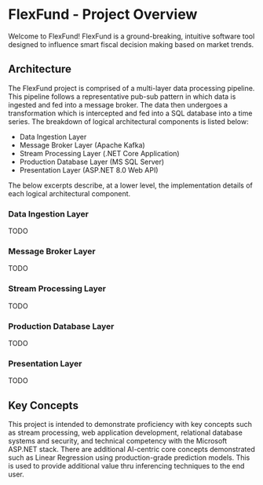 # FlexFund - Project Overview
Welcome to FlexFund! FlexFund is a ground-breaking, intuitive software tool designed to influence smart fiscal decision making based on market trends.

## Architecture
The FlexFund project is comprised of a multi-layer data processing pipeline. This pipeline follows a representative pub-sub pattern in which data is ingested and fed into a message broker. The data then undergoes a transformation which is intercepted and fed into a SQL database into a time series. The breakdown of logical architectural components is listed below:

- Data Ingestion Layer
- Message Broker Layer (Apache Kafka)
- Stream Processing Layer (.NET Core Application)
- Production Database Layer (MS SQL Server)
- Presentation Layer (ASP.NET 8.0 Web API)

The below excerpts describe, at a lower level, the implementation details of each logical architectural component.

### Data Ingestion Layer
TODO

### Message Broker Layer
TODO

### Stream Processing Layer
TODO

### Production Database Layer
TODO

### Presentation Layer
TODO

## Key Concepts
This project is intended to demonstrate proficiency with key concepts such as stream processing, web application development, relational database systems and security, and technical competency with the Microsoft ASP.NET stack. There are additional AI-centric core concepts demonstrated such as Linear Regression using production-grade prediction models. This is used to provide additional value thru inferencing techniques to the end user.
